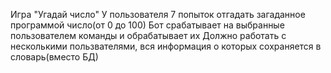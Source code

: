 Игра "Угадай число"
У пользователя 7 попыток отгадать загаданное программой число(от 0 до 100)
Бот срабатывает на выбранные пользователем команды и обрабатывает их
Должно работать с несколькими пользвателями, вся информация о которых сохраняется в словарь(вместо БД)
